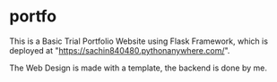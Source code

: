 # portfo
This is a Basic Trial Portfolio Website using Flask Framework, which is deployed at "https://sachin840480.pythonanywhere.com/".

The Web Design is made with a template, the backend is done by me.